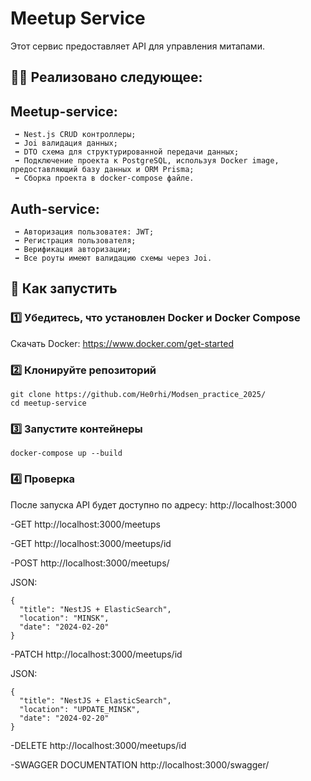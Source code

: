 # Meetup Service

Этот сервис предоставляет API для управления митапами.

## 🧑‍💻 Реализовано следующее:
## Meetup-service:
     ➡️ Nest.js CRUD контроллеры;
     ➡️ Joi валидация данных;
     ➡️ DTO схема для структурированной передачи данных;
     ➡️ Подключение проекта к PostgreSQL, используя Docker image, предоставляющий базу данных и ORM Prisma;
     ➡️ Сборка проекта в docker-compose файле.
## Auth-service:
     ➡️ Авторизация пользоватея: JWT;
     ➡️ Регистрация пользователя;
     ➡️ Верификация авторизации;
     ➡️ Все роуты имеют валидацию схемы через Joi.
     
## 🚀 Как запустить

### 1️⃣ Убедитесь, что установлен Docker и Docker Compose  
Скачать Docker: https://www.docker.com/get-started

### 2️⃣ Клонируйте репозиторий  
```
git clone https://github.com/He0rhi/Modsen_practice_2025/
cd meetup-service
```
### 3️⃣ Запустите контейнеры
```
docker-compose up --build
```
### 4️⃣ Проверка
После запуска API будет доступно по адресу:
http://localhost:3000

-GET
http://localhost:3000/meetups

-GET 
http://localhost:3000/meetups/id

-POST 
http://localhost:3000/meetups/

JSON:
```
{
  "title": "NestJS + ElasticSearch",
  "location": "MINSK",
  "date": "2024-02-20"
}
```

-PATCH 
http://localhost:3000/meetups/id

JSON:
```
{
  "title": "NestJS + ElasticSearch",
  "location": "UPDATE_MINSK",
  "date": "2024-02-20"
}
```

-DELETE 
http://localhost:3000/meetups/id

-SWAGGER DOCUMENTATION
http://localhost:3000/swagger/

